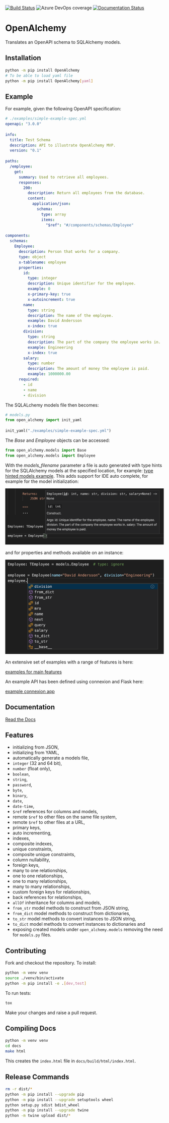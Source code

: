 [![Build Status](https://dev.azure.com/anderssonpublic/anderssonpublic/_apis/build/status/jdkandersson.OpenAlchemy?branchName=master)](https://dev.azure.com/anderssonpublic/anderssonpublic/_build/latest?definitionId=1&branchName=master) ![Azure DevOps coverage](https://img.shields.io/azure-devops/coverage/anderssonpublic/anderssonpublic/1) [![Documentation Status](https://readthedocs.org/projects/openapi-sqlalchemy/badge/?version=latest)](https://openapi-sqlalchemy.readthedocs.io/en/latest/?badge=latest)
# OpenAlchemy
Translates an OpenAPI schema to SQLAlchemy models.

## Installation
```bash
python -m pip install OpenAlchemy
# To be able to load yaml file
python -m pip install OpenAlchemy[yaml]
```

## Example

For example, given the following OpenAPI specification:

```yaml
# ./examples/simple-example-spec.yml
openapi: "3.0.0"

info:
  title: Test Schema
  description: API to illustrate OpenAlchemy MVP.
  version: "0.1"

paths:
  /employee:
    get:
      summary: Used to retrieve all employees.
      responses:
        200:
          description: Return all employees from the database.
          content:
            application/json:
              schema:
                type: array
                items:
                  "$ref": "#/components/schemas/Employee"

components:
  schemas:
    Employee:
      description: Person that works for a company.
      type: object
      x-tablename: employee
      properties:
        id:
          type: integer
          description: Unique identifier for the employee.
          example: 0
          x-primary-key: true
          x-autoincrement: true
        name:
          type: string
          description: The name of the employee.
          example: David Andersson
          x-index: true
        division:
          type: string
          description: The part of the company the employee works in.
          example: Engineering
          x-index: true
        salary:
          type: number
          description: The amount of money the employee is paid.
          example: 1000000.00
      required:
        - id
        - name
        - division
```

The SQLALchemy models file then becomes:
```python
# models.py
from open_alchemy import init_yaml

init_yaml("./examples/simple-example-spec.yml")
```

The _Base_ and _Employee_ objects can be accessed:
```python
from open_alchemy.models import Base
from open_alchemy.models import Employee
```

With the _models_filename_ parameter a file is auto generated with type hints for the SQLAlchemy models at the specified location, for example: [type hinted models example](examples/simple_models_auto.py). This adds support for IDE auto complete, for example for the model initialization:

![autocomplete init](examples/simple_models_autocomplete_init.png)

and for properties and methods available on an instance:

![autocomplete instance](examples/simple_models_autocomplete_instance.png)

An extensive set of examples with a range of features is here:

[examples for main features](examples)

An example API has been defined using connexion and Flask here:

[example connexion app](examples/app)

## Documentation
[Read the Docs](https://openapi-sqlalchemy.readthedocs.io/en/latest/)

## Features
- initializing from JSON,
- initializing from YAML,
- automatically generate a models file,
- `integer` (32 and 64 bit),
- `number` (float only),
- `boolean`,
- `string`,
- `password`,
- `byte`,
- `binary`,
- `date`,
- `date-time`,
- `$ref` references for columns and models,
- remote `$ref` to other files on the same file system,
- remote `$ref` to other files at a URL,
- primary keys,
- auto incrementing,
- indexes,
- composite indexes,
- unique constraints,
- composite unique constraints,
- column nullability,
- foreign keys,
- many to one relationships,
- one to one relationships,
- one to many relationships,
- many to many relationships,
- custom foreign keys for relationships,
- back references for relationships,
- `allOf` inheritance for columns and models,
- `from_str` model methods to construct from JSON string,
- `from_dict` model methods to construct from dictionaries,
- `to_str` model methods to convert instances to JSON string,
- `to_dict` model methods to convert instances to dictionaries and
- exposing created models under `open_alchemy.models` removing the need for `models.py` files.

## Contributing
Fork and checkout the repository. To install:
```bash
python -m venv venv
source ./venv/bin/activate
python -m pip install -e .[dev,test]
```
To run tests:
```bash
tox
```
Make your changes and raise a pull request.

## Compiling Docs
```bash
python -m venv venv
cd docs
make html
```
This creates the `index.html` file in `docs/build/html/index.html`.

## Release Commands
```bash
rm -r dist/*
python -m pip install --upgrade pip
python -m pip install --upgrade setuptools wheel
python setup.py sdist bdist_wheel
python -m pip install --upgrade twine
python -m twine upload dist/*
```
